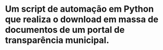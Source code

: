 # Um script de automação em Python que realiza o download em massa de documentos de um portal de transparência municipal.



